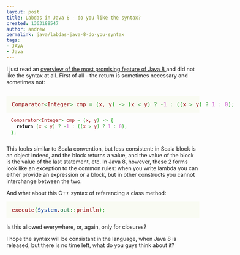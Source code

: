 ```yaml
---
layout: post
title: Labdas in Java 8 - do you like the syntax?
created: 1363188547
author: andrew
permalink: java/labdas-java-8-do-you-syntax
tags:
- JAVA
- Java
---
```

<p>I just read an <a href="http://zeroturnaround.com/labs/java-8-the-first-taste-of-lambdas/">overview of the most promising feature of Java 8 </a>and did not like the syntax at all. First of all - the return is sometimes necessary and sometimes not:</p>
<pre class="java">
</pre>
<pre class="java" style="color: rgb(148, 7, 10); box-sizing: border-box; background-color: rgba(159, 207, 58, 0.0470588); line-height: 16px !important; margin-top: 0px !important; margin-bottom: 0px !important; padding: 1em 0px 1em 1em !important; border: 0px !important; overflow: visible !important; width: auto !important; clear: none !important; -webkit-box-shadow: rgba(0, 0, 0, 0) 0px 0px 0px !important; box-shadow: rgba(0, 0, 0, 0) 0px 0px 0px !important; border-top-left-radius: 0px !important; border-top-right-radius: 0px !important; border-bottom-right-radius: 0px !important; border-bottom-left-radius: 0px !important;">
Comparator<span style="color: rgb(51, 153, 51);">&lt;</span>Integer<span style="color: rgb(51, 153, 51);">&gt;</span> cmp <span style="color: rgb(51, 153, 51);">=</span> <span style="color: rgb(0, 153, 0);">(</span>x, y<span style="color: rgb(0, 153, 0);">)</span> <span style="color: rgb(51, 153, 51);">-&gt;</span> <span style="color: rgb(0, 153, 0);">(</span>x <span style="color: rgb(51, 153, 51);">&lt;</span> y<span style="color: rgb(0, 153, 0);">)</span> <span style="color: rgb(51, 153, 51);">?</span> <span style="color: rgb(51, 153, 51);">-</span><span style="color: rgb(204, 102, 204);">1</span> <span style="color: rgb(51, 153, 51);">:</span> <span style="color: rgb(0, 153, 0);">(</span><span style="color: rgb(0, 153, 0);">(</span>x <span style="color: rgb(51, 153, 51);">&gt;</span> y<span style="color: rgb(0, 153, 0);">)</span> <span style="color: rgb(51, 153, 51);">?</span> <span style="color: rgb(204, 102, 204);">1</span> <span style="color: rgb(51, 153, 51);">:</span> <span style="color: rgb(204, 102, 204);">0</span><span style="color: rgb(0, 153, 0);">)</span><span style="color: rgb(51, 153, 51);">;</span></pre>
<pre class="java" style="color: rgb(148, 7, 10); box-sizing: border-box; background-color: transparent !important; line-height: 16px !important; margin-top: 0px !important; margin-bottom: 0px !important; padding: 1em 0px 1em 1em !important; border: 0px !important; overflow: visible !important; width: auto !important; float: none !important; clear: none !important; font-size: 12px !important; -webkit-box-shadow: rgba(0, 0, 0, 0) 0px 0px 0px !important; box-shadow: rgba(0, 0, 0, 0) 0px 0px 0px !important; border-top-left-radius: 0px !important; border-top-right-radius: 0px !important; border-bottom-right-radius: 0px !important; border-bottom-left-radius: 0px !important;">
Comparator<span style="color: rgb(51, 153, 51);">&lt;</span>Integer<span style="color: rgb(51, 153, 51);">&gt;</span> cmp <span style="color: rgb(51, 153, 51);">=</span> <span style="color: rgb(0, 153, 0);">(</span>x, y<span style="color: rgb(0, 153, 0);">)</span> <span style="color: rgb(51, 153, 51);">-&gt;</span> <span style="color: rgb(0, 153, 0);">{</span>
  <span style="color: rgb(0, 0, 0); font-weight: bold;">return</span> <span style="color: rgb(0, 153, 0);">(</span>x <span style="color: rgb(51, 153, 51);">&lt;</span> y<span style="color: rgb(0, 153, 0);">)</span> <span style="color: rgb(51, 153, 51);">?</span> <span style="color: rgb(51, 153, 51);">-</span><span style="color: rgb(204, 102, 204);">1</span> <span style="color: rgb(51, 153, 51);">:</span> <span style="color: rgb(0, 153, 0);">(</span><span style="color: rgb(0, 153, 0);">(</span>x <span style="color: rgb(51, 153, 51);">&gt;</span> y<span style="color: rgb(0, 153, 0);">)</span> <span style="color: rgb(51, 153, 51);">?</span> <span style="color: rgb(204, 102, 204);">1</span> <span style="color: rgb(51, 153, 51);">:</span> <span style="color: rgb(204, 102, 204);">0</span><span style="color: rgb(0, 153, 0);">)</span><span style="color: rgb(51, 153, 51);">;</span>
<span style="color: rgb(0, 153, 0);">}</span><span style="color: rgb(51, 153, 51);">;</span></pre>
<p>This looks similar to Scala convention, but less consistent: in Scala block is an object indeed, and the block returns a value, and the value of the block is the value of the last statement, etc. In Java 8, however, these 2 forms look like an exception to the common rules: when you write lambda you can either provide an expression or a block, but in other constructs you cannot interchange between the two.</p>
<p>And what about this C++ syntax of referencing a class method:</p>
<pre class="java" style="color: rgb(148, 7, 10); box-sizing: border-box; background-color: rgba(159, 207, 58, 0.0470588); line-height: 16px !important; margin-top: 0px !important; margin-bottom: 0px !important; padding: 1em 0px 1em 1em !important; border: 0px !important; overflow: visible !important; width: auto !important; clear: none !important; -webkit-box-shadow: rgba(0, 0, 0, 0) 0px 0px 0px !important; box-shadow: rgba(0, 0, 0, 0) 0px 0px 0px !important; border-top-left-radius: 0px !important; border-top-right-radius: 0px !important; border-bottom-right-radius: 0px !important; border-bottom-left-radius: 0px !important;">
execute<span style="color: rgb(0, 153, 0);">(</span><span style="color: rgb(0, 51, 153);">System</span>.<span style="color: rgb(0, 102, 51);">out</span><span style="color: rgb(51, 153, 51);">::</span>println<span style="color: rgb(0, 153, 0);">)</span><span style="color: rgb(51, 153, 51);">;</span></pre>
<p>Is this allowed everywhere, or, again, only for closures?</p>
<p>I hope the syntax will be consistant in the language, when Java 8 is released, but there is no time left, what do you guys think about it?</p>
